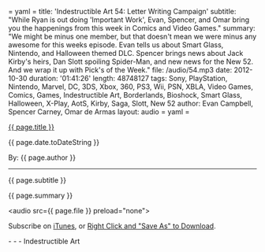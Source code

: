 = yaml =
title: 'Indestructible Art 54: Letter Writing Campaign'
subtitle: "While Ryan is out doing 'Important Work', Evan, Spencer, and Omar bring you the happenings from this week in Comics and Video Games."
summary: "We might be minus one member, but that doesn't mean we were minus any awesome for this weeks episode. Evan tells us about Smart Glass, Nintendo, and Halloween themed DLC. Spencer brings news about Jack Kirby's heirs, Dan Slott spoiling Spider-Man, and new news for the New 52. And we wrap it up with Pick's of the Week."
file: /audio/54.mp3
date: 2012-10-30
duration: '01:41:26'
length: 48748127
tags: Sony, PlayStation, Nintendo, Marvel, DC, 3DS, Xbox, 360, PS3, Wii, PSN, XBLA, Video Games, Comics, Games, Indestructible Art, Borderlands, Bioshock, Smart Glass, Halloween, X-Play, AotS, Kirby, Saga, Slott, New 52
author: Evan Campbell, Spencer Carney, Omar de Armas
layout: audio
= yaml =

<a href="{{ page.url }}" class='postTitleLink'><p class='postTitle'>{{ page.title }}</p></a>
<p class='postPublished'>{{ page.date.toDateString }}</p>
<p class='postAuthor'>By: {{ page.author }}</p>
<hr>
<p class='podcastSummary'>{{ page.subtitle }}</p>

<p class='podcastSummary'>{{ page.summary }}</p>

<audio src={{ page.file }} preload="none"></audio>
<p class='subLinks'>Subscribe on <a href='http://bit.ly/iapodcast'>iTunes</a>, or <a href={{ page.file }}>Right Click and "Save As" to Download</a>.</p>
- - -
Indestructible Art